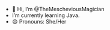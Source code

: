 - 👋 Hi, I’m @TheMescheviousMagician
-  I’m currently learning Java.
- 😄 Pronouns: She/Her

<!---
TheMescheviousMagician/TheMescheviousMagician is a ✨ special ✨ repository because its `README.md` (this file) appears on your GitHub profile.
You can click the Preview link to take a look at your changes.
--->
